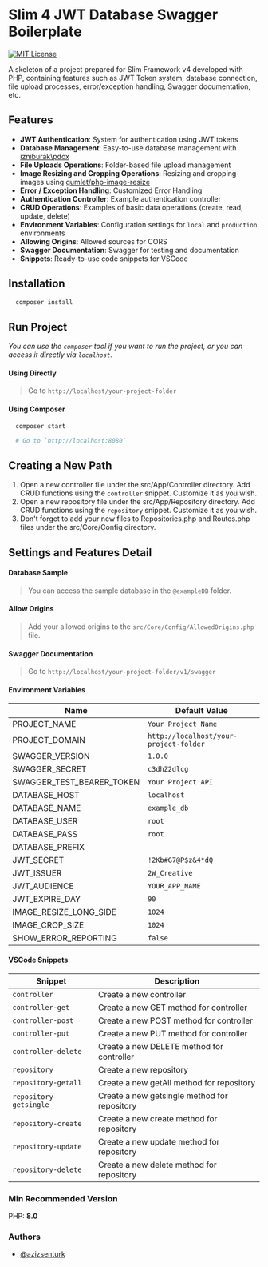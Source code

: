 # Slim 4 JWT Database Swagger Boilerplate

[![MIT License](https://img.shields.io/badge/License-MIT-green.svg)](https://github.com/azizsenturk/slim-v4-jwt-database-swagger-boilerplate/blob/master/LICENSE)

A skeleton of a project prepared for Slim Framework v4 developed with PHP, containing features such as JWT Token system, database connection, file upload processes, error/exception handling, Swagger documentation, etc.

## Features

- **JWT Authentication**: System for authentication using JWT tokens
- **Database Management**: Easy-to-use database management with [izniburak\pdox](https://github.com/izniburak/pdox)
- **File Uploads Operations**: Folder-based file upload management
- **Image Resizing and Cropping Operations**: Resizing and cropping images using [gumlet/php-image-resize](https://github.com/gumlet/php-image-resize)
- **Error / Exception Handling**: Customized Error Handling
- **Authentication Controller**: Example authentication controller
- **CRUD Operations**: Examples of basic data operations (create, read, update, delete)
- **Environment Variables**: Configuration settings for `local` and `production` environments
- **Allowing Origins**: Allowed sources for CORS
- **Swagger Documentation**: Swagger for testing and documentation
- **Snippets**: Ready-to-use code snippets for VSCode

## Installation

```bash
  composer install
```

## Run Project

*You can use the `composer` tool if you want to run the project, or you can access it directly via `localhost`.*

#### Using Directly

> Go to `http://localhost/your-project-folder`

#### Using Composer  

  ```bash
    composer start

    # Go to `http://localhost:8080`
  ```

## Creating a New Path

1. Open a new controller file under the src/App/Controller directory. Add CRUD functions using the `controller` snippet. Customize it as you wish.
2. Open a new repository file under the src/App/Repository directory. Add CRUD functions using the `repository` snippet. Customize it as you wish.
3. Don't forget to add your new files to Repositories.php and Routes.php files under the src/Core/Config directory.

## Settings and Features Detail

#### Database Sample

> You can access the sample database in the `@exampleDB` folder.

#### Allow Origins

> Add your allowed origins to the `src/Core/Config/AllowedOrigins.php` file.

#### Swagger Documentation

> Go to `http://localhost/your-project-folder/v1/swagger`

#### Environment Variables

| Name | Default Value |
| --- | --- |
| PROJECT_NAME | `Your Project Name` |
| PROJECT_DOMAIN | `http://localhost/your-project-folder` |
| SWAGGER_VERSION | `1.0.0` |
| SWAGGER_SECRET | `c3dhZ2dlcg` |
| SWAGGER_TEST_BEARER_TOKEN | `Your Project API` |
| DATABASE_HOST | `localhost` |
| DATABASE_NAME | `example_db` |
| DATABASE_USER | `root` |
| DATABASE_PASS | `root` |
| DATABASE_PREFIX | ` ` |
| JWT_SECRET | `!2Kb#G7@P$z&4*dQ` |
| JWT_ISSUER | `2W_Creative` |
| JWT_AUDIENCE | `YOUR_APP_NAME` |
| JWT_EXPIRE_DAY | `90` |
| IMAGE_RESIZE_LONG_SIDE | `1024` |
| IMAGE_CROP_SIZE | `1024` |
| SHOW_ERROR_REPORTING | `false` |

#### VSCode Snippets
| Snippet | Description |
| --- | --- |
| `controller` | Create a new controller |
| `controller-get` | Create a new GET method for controller |
| `controller-post` | Create a new POST method for controller |
| `controller-put` | Create a new PUT method for controller |
| `controller-delete` | Create a new DELETE method for controller |
| `repository` | Create a new repository |
| `repository-getall` | Create a new getAll method for repository |
| `repository-getsingle` | Create a new getsingle method for repository |
| `repository-create` | Create a new create method for repository |
| `repository-update` | Create a new update method for repository |
| `repository-delete` | Create a new delete method for repository |

### Min Recommended Version

PHP: **8.0**

### Authors

- [@azizsenturk](https:///azizsenturk.com)
